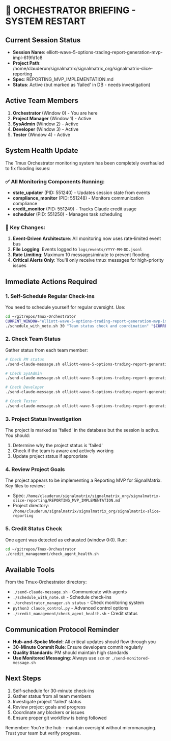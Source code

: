 # 🎯 ORCHESTRATOR BRIEFING - SYSTEM RESTART

## Current Session Status
- **Session Name**: elliott-wave-5-options-trading-report-generation-mvp-impl-619fd1c8
- **Project Path**: /home/clauderun/signalmatrix/signalmatrix_org/signalmatrix-slice-reporting
- **Spec**: REPORTING_MVP_IMPLEMENTATION.md
- **Status**: Active (but marked as 'failed' in DB - needs investigation)

## Active Team Members
1. **Orchestrator** (Window 0) - You are here
2. **Project Manager** (Window 1) - Active
3. **SysAdmin** (Window 2) - Active
4. **Developer** (Window 3) - Active
5. **Tester** (Window 4) - Active

## System Health Update
The Tmux Orchestrator monitoring system has been completely overhauled to fix flooding issues:

### ✅ All Monitoring Components Running:
- **state_updater** (PID: 551240) - Updates session state from events
- **compliance_monitor** (PID: 551248) - Monitors communication compliance
- **credit_monitor** (PID: 551249) - Tracks Claude credit usage
- **scheduler** (PID: 551250) - Manages task scheduling

### 🔧 Key Changes:
1. **Event-Driven Architecture**: All monitoring now uses rate-limited event bus
2. **File Logging**: Events logged to `logs/events/YYYY-MM-DD.jsonl`
3. **Rate Limiting**: Maximum 10 messages/minute to prevent flooding
4. **Critical Alerts Only**: You'll only receive tmux messages for high-priority issues

## Immediate Actions Required

### 1. Self-Schedule Regular Check-ins
You need to schedule yourself for regular oversight. Use:
```bash
cd ~/gitrepos/Tmux-Orchestrator
CURRENT_WINDOW="elliott-wave-5-options-trading-report-generation-mvp-impl-619fd1c8:0"
./schedule_with_note.sh 30 "Team status check and coordination" "$CURRENT_WINDOW"
```

### 2. Check Team Status
Gather status from each team member:
```bash
# Check PM status
./send-claude-message.sh elliott-wave-5-options-trading-report-generation-mvp-impl-619fd1c8:1 "STATUS UPDATE: Please provide current project status, any blockers, and team coordination needs"

# Check SysAdmin
./send-claude-message.sh elliott-wave-5-options-trading-report-generation-mvp-impl-619fd1c8:2 "STATUS UPDATE: System deployment status and any infrastructure issues?"

# Check Developer  
./send-claude-message.sh elliott-wave-5-options-trading-report-generation-mvp-impl-619fd1c8:3 "STATUS UPDATE: Current implementation progress and any technical blockers?"

# Check Tester
./send-claude-message.sh elliott-wave-5-options-trading-report-generation-mvp-impl-619fd1c8:4 "STATUS UPDATE: Test suite status and any quality concerns?"
```

### 3. Project Status Investigation
The project is marked as 'failed' in the database but the session is active. You should:
1. Determine why the project status is 'failed'
2. Check if the team is aware and actively working
3. Update project status if appropriate

### 4. Review Project Goals
The project appears to be implementing a Reporting MVP for SignalMatrix. Key files to review:
- Spec: `/home/clauderun/signalmatrix/signalmatrix_org/signalmatrix-slice-reporting/REPORTING_MVP_IMPLEMENTATION.md`
- Project directory: `/home/clauderun/signalmatrix/signalmatrix_org/signalmatrix-slice-reporting`

### 5. Credit Status Check
One agent was detected as exhausted (window 0:0). Run:
```bash
cd ~/gitrepos/Tmux-Orchestrator
./credit_management/check_agent_health.sh
```

## Available Tools
From the Tmux-Orchestrator directory:
- `./send-claude-message.sh` - Communicate with agents
- `./schedule_with_note.sh` - Schedule check-ins
- `./orchestrator_manager.sh status` - Check monitoring system
- `python3 claude_control.py` - Advanced control options
- `./credit_management/check_agent_health.sh` - Credit status

## Communication Protocol Reminder
- **Hub-and-Spoke Model**: All critical updates should flow through you
- **30-Minute Commit Rule**: Ensure developers commit regularly
- **Quality Standards**: PM should maintain high standards
- **Use Monitored Messaging**: Always use `scm` or `./send-monitored-message.sh`

## Next Steps
1. Self-schedule for 30-minute check-ins
2. Gather status from all team members
3. Investigate project 'failed' status
4. Review project goals and progress
5. Coordinate any blockers or issues
6. Ensure proper git workflow is being followed

Remember: You're the hub - maintain oversight without micromanaging. Trust your team but verify progress.